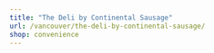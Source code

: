 ```yaml
---
title: "The Deli by Continental Sausage"
url: /vancouver/the-deli-by-continental-sausage/
shop: convenience
---
```

